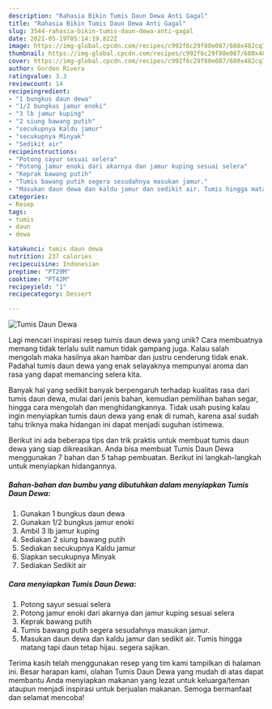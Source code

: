 ```yaml
---
description: "Rahasia Bikin Tumis Daun Dewa Anti Gagal"
title: "Rahasia Bikin Tumis Daun Dewa Anti Gagal"
slug: 3544-rahasia-bikin-tumis-daun-dewa-anti-gagal
date: 2021-05-19T05:14:19.822Z
image: https://img-global.cpcdn.com/recipes/c992f6c29f80e087/680x482cq70/tumis-daun-dewa-foto-resep-utama.jpg
thumbnail: https://img-global.cpcdn.com/recipes/c992f6c29f80e087/680x482cq70/tumis-daun-dewa-foto-resep-utama.jpg
cover: https://img-global.cpcdn.com/recipes/c992f6c29f80e087/680x482cq70/tumis-daun-dewa-foto-resep-utama.jpg
author: Gordon Rivera
ratingvalue: 3.3
reviewcount: 14
recipeingredient:
- "1 bungkus daun dewa"
- "1/2 bungkus jamur enoki"
- "3 lb jamur kuping"
- "2 siung bawang putih"
- "secukupnya Kaldu jamur"
- "secukupnya Minyak"
- "Sedikit air"
recipeinstructions:
- "Potong sayur sesuai selera"
- "Potong jamur enoki dari akarnya dan jamur kuping sesuai selera"
- "Keprak bawang putih"
- "Tumis bawang putih segera sesudahnya masukan jamur."
- "Masukan daun dewa dan kaldu jamur dan sedikit air. Tumis hingga matang tapi daun tetap hijau. segera sajikan."
categories:
- Resep
tags:
- tumis
- daun
- dewa

katakunci: tumis daun dewa 
nutrition: 237 calories
recipecuisine: Indonesian
preptime: "PT29M"
cooktime: "PT42M"
recipeyield: "1"
recipecategory: Dessert

---
```



![Tumis Daun Dewa](https://img-global.cpcdn.com/recipes/c992f6c29f80e087/680x482cq70/tumis-daun-dewa-foto-resep-utama.jpg)

Lagi mencari inspirasi resep tumis daun dewa yang unik? Cara membuatnya memang tidak terlalu sulit namun tidak gampang juga. Kalau salah mengolah maka hasilnya akan hambar dan justru cenderung tidak enak. Padahal tumis daun dewa yang enak selayaknya mempunyai aroma dan rasa yang dapat memancing selera kita.

Banyak hal yang sedikit banyak berpengaruh terhadap kualitas rasa dari tumis daun dewa, mulai dari jenis bahan, kemudian pemilihan bahan segar, hingga cara mengolah dan menghidangkannya. Tidak usah pusing kalau ingin menyiapkan tumis daun dewa yang enak di rumah, karena asal sudah tahu triknya maka hidangan ini dapat menjadi suguhan istimewa.




Berikut ini ada beberapa tips dan trik praktis untuk membuat tumis daun dewa yang siap dikreasikan. Anda bisa membuat Tumis Daun Dewa menggunakan 7 bahan dan 5 tahap pembuatan. Berikut ini langkah-langkah untuk menyiapkan hidangannya.

<!--inarticleads1-->

##### Bahan-bahan dan bumbu yang dibutuhkan dalam menyiapkan Tumis Daun Dewa:

1. Gunakan 1 bungkus daun dewa
1. Gunakan 1/2 bungkus jamur enoki
1. Ambil 3 lb jamur kuping
1. Sediakan 2 siung bawang putih
1. Sediakan secukupnya Kaldu jamur
1. Siapkan secukupnya Minyak
1. Sediakan Sedikit air




<!--inarticleads2-->

##### Cara menyiapkan Tumis Daun Dewa:

1. Potong sayur sesuai selera
1. Potong jamur enoki dari akarnya dan jamur kuping sesuai selera
1. Keprak bawang putih
1. Tumis bawang putih segera sesudahnya masukan jamur.
1. Masukan daun dewa dan kaldu jamur dan sedikit air. Tumis hingga matang tapi daun tetap hijau. segera sajikan.




Terima kasih telah menggunakan resep yang tim kami tampilkan di halaman ini. Besar harapan kami, olahan Tumis Daun Dewa yang mudah di atas dapat membantu Anda menyiapkan makanan yang lezat untuk keluarga/teman ataupun menjadi inspirasi untuk berjualan makanan. Semoga bermanfaat dan selamat mencoba!
